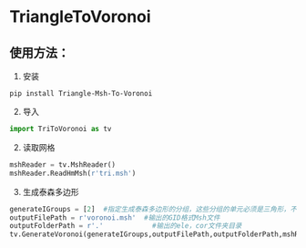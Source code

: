 # TriangleToVoronoi

## 使用方法：
1. 安装
```
pip install Triangle-Msh-To-Voronoi
```

2. 导入
```python
import TriToVoronoi as tv
```

2. 读取网格
```python
mshReader = tv.MshReader()
mshReader.ReadHmMsh(r'tri.msh')
```

3. 生成泰森多边形
```python
generateIGroups = [2]  #指定生成泰森多边形的分组，这些分组的单元必须是三角形，不能有双节点
outputFilePath = r'voronoi.msh'  #输出的GID格式Msh文件
outputFolderPath = r'.'            #输出的ele，cor文件夹目录
tv.GenerateVoronoi(generateIGroups,outputFilePath,outputFolderPath,mshReader.elements,mshReader.coords)
```

